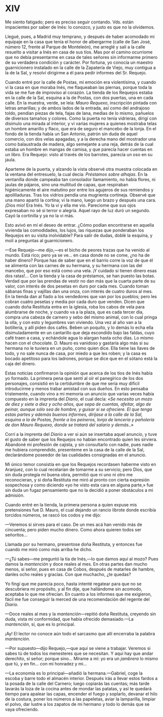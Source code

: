 # XIV

Me siento fatigado; pero es preciso seguir contando. Vds. están impacientes por
saber de Inés: lo conozco, y justo es que no la olvidemos.

Llegué, pues, a Madrid muy temprano, y después de haber acomodado mi equipaje
en la casa que tenía el honor de albergarme (calle de San José, número 12,
frente al Parque de Monteleón), me arreglé y salí a la calle resuelto a visitar
a Inés en casa de sus tíos. Mas por el camino ocurriome que no debía
presentarme en casa de tales señores sin informarme primero de su verdadera
condición y carácter. Por fortuna, yo conocía un maestro guarnicionero
instalado en la calle de la Zapatería de Viejo, muy contigua a la de la Sal,
y resolví dirigirme a él para pedir informes del Sr. Requejo.

Cuando entré por la calle de Postas, mi emoción era violentísima, y cuando vi
la casa en que moraba Inés, me flaqueaban las piernas, porque toda la vida se
me fue de improviso al corazón. La tienda de los Requejos estaba en la calle de
la Sal, esquina a la de Postas, con dos puertas, una en cada calle. En la
muestra, verde, se leía: *Mauro Requexo*, inscripción pintada con letras
amarillas; y de ambos lados de la entrada, así como del andrajoso toldo,
pendían piezas de tela, fajas de lana, medias de lo mismo, pañuelos de diversos
tamaños y colores. Como la puerta no tenía vidrieras, dirigí con disimulo una
mirada al interior, y vi varias mujeres a quienes mostraba telas un hombre
amarillo y flaco, que era de seguro el mancebo de la lonja. En el fondo de la
tienda había un San Antonio, patrón sin duda de aquel comercio, con dos velas
apagadas, y a la derecha mano del mostrador una como balaustrada de madera,
algo semejante a una reja, detrás de la cual estaba un hombre en mangas de
camisa, y que parecía hacer cuentas en un libro. Era Requejo: visto al través
de los barrotes, parecía un oso en su jaula.

Aparteme de la puerta, y alzando la vista observé otra muestra colocada en la
ventana del entresuelo, la cual decía: *Préstamos sobre alhajas*. En la
ventanilla donde campeaba tan consolador llamamiento, no había flores, ni
jaulas de pájaros, sino una multitud de capas, que respiraban higiénicamente el
aire matutino por entre los agujeros de sus remiendos y apolilladuras. Tras los
vidrios pendía una mugrienta cortineja. Observé que una mano apartó la cortina;
vi la mano, luego un brazo y después una cara. ¡Dios mío! Era Inés. Yo la vi
y ella me vio. Pareciome que sus ojos expresaban no sé si terror o alegría.
Aquel rayo de luz duró un segundo. Cayó la cortinilla y ya no la vi más.

Esto avivó en mí el deseo de entrar. ¿Cómo podían encontrarse en aquella
vivienda las comodidades, los lujos, las riquezas que ponderaban los Requejos
en su visita inolvidable? Para salir de dudas, doblé la esquina, y molí
a preguntas al guarnicionero.

—Ese Requejo—me dijo,—es el bicho de peores trazas que ha venido al mundo.
Está rico; pero ya se ve... en casa donde no se come, ¿no ha de haber dinero?
Porque has de saber que en el barrio corre la voz de que él se alimenta con las
carnes de su hermana, y su hermana con las del mancebo, que por eso está como
una vela. ¡Y cuidado si tienen dinero esas dos ratas!... Con la tienda y la
casa de préstamos, se han puesto las botas. Verdad que por las prendas de
vestir no dan más que la cuarta parte de su valor, con interés de dos pesetas
en duro por cada mes. Cuando toman sábanas finas y vajillas dan una onza, con
interés de cuatro duros al mes. En la tienda dan al fiado a los vendedores que
van por los pueblos; pero les cobran cuatro pesetas y media por cada duro que
venden. Dicen que cuando doña Restituta entra en la iglesia, roba los cabos de
vela para alumbrarse de noche, y cuando va a la plaza, que es cada tercer día,
compra una cabeza de carnero y sebo del mismo animal, con lo cual pringa la
olla, y con esto y legumbres van viviendo. Una vez al año van a la botillería,
y allí piden dos cafés. Beben un poquito, y lo demás lo echa ella
disimuladamente en un cantarillo que deja escondido bajo las faldas, cuyo café
traen a casa, y echándole agua lo alargan hasta ocho días. Lo mismo hacen con
el chocolate. D. Mauro es vanidoso y gastaría algo más si su hermana no le
tuviera en un puño, como quien dice. Ella tiene las llaves de todo, y no sale
nunca de casa, por miedo a que les roben; y la casa es bocado apetitoso para
los ladrones, porque se dice que en el sótano está la caja del dinero.

Estas noticias confirmaron la opinión que acerca de los tíos de Inés había yo
formado. La primera pena que sentí al oír el panegírico de los dos personajes,
consistió en la certidumbre de que me sería muy difícil introducirme y menos
trabar amistad con sus dueños. En esto pensaba tristemente, cuando vino a mi
memoria un anuncio que varias veces había compuesto en la imprenta del *Diario*,
el cual decía: «*Se necesita un mozo de diez y siete a diez y ocho años, que
sepa de cuentas, afeitar, algo de peinar, aunque sólo sea de hombre, y guisar
si se ofreciere. El que tenga estas partes y además buenos informes, diríjase
a la calle de la Sal, esquina a la de Postas, frente a los peineros, lonja de
lencería y pañolería de don Mauro Requexo, donde se tratará del salario
y demás.*.»  

Corrí a la imprenta del *Diario* a ver si aún se insertaba aquel anuncio, y tuve
el gusto de saber que los Requejos no habían encontrado quien les sirviera.
Abandoné mi profesión de cajista, y sin consultarlo con nadie, pues nadie me
hubiera comprendido, presenteme en la casa de la calle de la Sal, declarándome
poseedor de las cualidades consignadas en el anuncio.

Mi único temor consistía en que los Requejos recordasen haberme visto en
Aranjuez, con lo cual recelarían de tomarme a su servicio; pero Dios, que sin
duda protegía mi buena obra, permitió que ni uno ni otro me reconocieran, y si
doña Restituta me miró al pronto con cierta expresión sospechosa y como
diciendo «yo he visto esta cara en alguna parte,» fue sin duda un fugaz
pensamiento que no la decidió a poner obstáculos a mi admisión.

Cuando entré en la tienda, la primera persona a quien expuse mis pretensiones
fue D. Mauro, el cual dejando un rancio librote donde escribía torcidos
números, se rascó los codos y me dijo:

—Veremos si sirves para el caso. De un mes acá han venido más de cincuenta;
pero piden mucho dinero. Como ahora quieren todos ser señoritos...

Llamada por su hermano, presentose doña Restituta, y entonces fue cuando me
miró como más arriba he dicho.

—¿Tú sabes—me preguntó la tía de Inés,—lo que damos aquí al mozo? Pues damos la
*mantención* y doce reales al mes. En otras partes dan mucho menos, sí señor,
pues en casa de Cobos, después de matarles de hambre, danles ocho reales
y gracias. Con que muchacho, ¿te quedas?

Yo fingí que me parecía poco, hasta intenté regatear para que no se descubriera
mi propósito, y al fin dije, que hallándome sin acomodo, aceptaba lo que me
ofrecían. En cuanto a los informes que me exigieron, fácil me fue conseguir la
merced de una recomendación del regente del *Diario*.

—Doce reales al mes y la *mantención*—repitió doña Restituta, creyendo sin
duda, vista mi conformidad, que había ofrecido demasiado.—La *mantención*, sí,
que es lo principal.

¡Ay! El lector no conoce aún todo el sarcasmo que allí encerraba la palabra
*mantención*.

—Por supuesto—dijo Requejo,—que aquí se viene a trabajar. Veremos si sabes tú
de todos los menesteres que se necesitan. Y aquí hay que andar derechito, sí
señor; porque sino... Mírame a mí: yo era un *jambrera* lo mismo que tú, y en
fin... con mi honradez y mi...

—La economía es lo principal—añadió la hermana.—Gabriel, coge la escoba
y barre todo el almacén interior. Después irás a llevar estos fardos a la
posada de la calle del Carnero; luego copiarás las cuentas; más tarde lavarás
la loza de la cocina antes de mondar las patatas, y así te quedará tiempo para
apalear las capas, encender el fuego y soplarlo, devanar el hilo de la costura,
poner los números a las papeletas, aviar la lamparilla, limpiar el polvo, dar
lustre a los zapatos de mi hermano y todo lo demás que se vaya ofreciendo.
